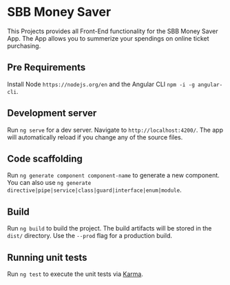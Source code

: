 # SBB Money Saver
This Projects provides all Front-End functionality for the SBB Money Saver App. The App allows you to summerize your spendings on online ticket purchasing. 

## Pre Requirements
Install Node `https://nodejs.org/en` and the Angular CLI `npm -i -g angular-cli`.

## Development server

Run `ng serve` for a dev server. Navigate to `http://localhost:4200/`. The app will automatically reload if you change any of the source files.

## Code scaffolding

Run `ng generate component component-name` to generate a new component. You can also use `ng generate directive|pipe|service|class|guard|interface|enum|module`.

## Build

Run `ng build` to build the project. The build artifacts will be stored in the `dist/` directory. Use the `--prod` flag for a production build.

## Running unit tests

Run `ng test` to execute the unit tests via [Karma](https://karma-runner.github.io).